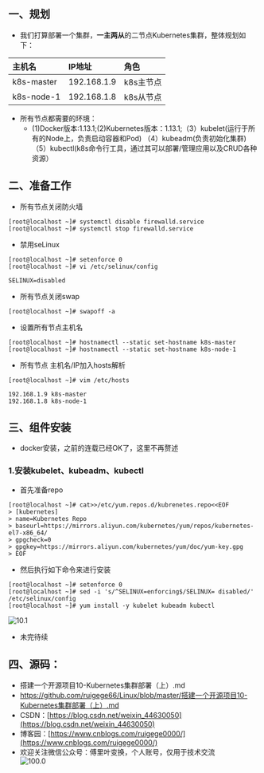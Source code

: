 ## 一、规划
- 我们打算部署一个集群，**一主两从**的二节点Kubernetes集群，整体规划如下：

| 主机名 | IP地址 | 角色 |
| :------------ | :----------- | :------------ |
| k8s-master |  192.168.1.9 | k8s主节点 |
| k8s-node-1 |  192.168.1.8  | k8s从节点 |
- 所有节点都需要的环境：
	- (1)Docker版本:1.13.1;(2)Kubernetes版本：1.13.1;（3）kubelet(运行于所有的Node上，负责启动容器和Pod) （4）kubeadm(负责初始化集群)  （5）kubectl(k8s命令行工具，通过其可以部署/管理应用以及CRUD各种资源）
## 二、准备工作
- 所有节点关闭防火墙
```linux
[root@localhost ~]# systemctl disable firewalld.service
[root@localhost ~]# systemctl stop firewalld.service
```
- 禁用seLinux
```linux
[root@localhost ~]# setenforce 0
[root@localhost ~]# vi /etc/selinux/config
```
```vim
SELINUX=disabled
```
- 所有节点关闭swap
```linux
[root@localhost ~]# swapoff -a
```
- 设置所有节点主机名
```linux
[root@localhost ~]# hostnamectl --static set-hostname k8s-master
[root@localhost ~]# hostnamectl --static set-hostname k8s-node-1
```
- 所有节点 主机名/IP加入hosts解析
```linux
[root@localhost ~]# vim /etc/hosts
```
```vim
192.168.1.9 k8s-master
192.168.1.8 k8s-node-1
```
## 三、组件安装
- docker安装，之前的连载已经OK了，这里不再赘述
### 1.安装kubelet、kubeadm、kubectl
- 首先准备repo
```linux
[root@localhost ~]# cat>>/etc/yum.repos.d/kubrenetes.repo<<EOF
> [kubernetes]
> name=Kubernetes Repo
> baseurl=https://mirrors.aliyun.com/kubernetes/yum/repos/kubernetes-el7-x86_64/
> gpgcheck=0
> gpgkey=https://mirrors.aliyun.com/kubernetes/yum/doc/yum-key.gpg
> EOF
```
- 然后执行如下命令来进行安装
```linux
[root@localhost ~]# setenforce 0
[root@localhost ~]# sed -i 's/^SELINUX=enforcing$/SELINUX= disabled/' /etc/selinux/config
[root@localhost ~]# yum install -y kubelet kubeadm kubectl
```
![10.1](https://img-blog.csdnimg.cn/20200817001122896.png?x-oss-process=image/watermark,type_ZmFuZ3poZW5naGVpdGk,shadow_10,text_aHR0cHM6Ly9ibG9nLmNzZG4ubmV0L3dlaXhpbl80NDYzMDA1MA==,size_16,color_FFFFFF,t_70#pic_center)

- 未完待续
## 四、源码：
- 搭建一个开源项目10-Kubernetes集群部署（上）.md
- https://github.com/ruigege66/Linux/blob/master/搭建一个开源项目10-Kubernetes集群部署（上）.md
- CSDN：[https://blog.csdn.net/weixin_44630050](https://blog.csdn.net/weixin_44630050)
- 博客园：[https://www.cnblogs.com/ruigege0000/](https://www.cnblogs.com/ruigege0000/)
- 欢迎关注微信公众号：傅里叶变换，个人账号，仅用于技术交流\
![100.0](https://img-blog.csdnimg.cn/20200808233919811.png?x-oss-process=image/watermark,type_ZmFuZ3poZW5naGVpdGk,shadow_10,text_aHR0cHM6Ly9ibG9nLmNzZG4ubmV0L3dlaXhpbl80NDYzMDA1MA==,size_16,color_FFFFFF,t_70)
